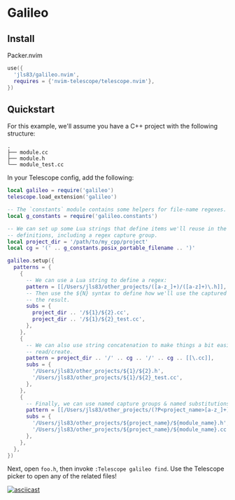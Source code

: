 # Galileo

## Install

Packer.nvim
```lua
use({
  'jls83/galileo.nvim',
  requires = {'nvim-telescope/telescope.nvim'},
})
```

## Quickstart
For this example, we'll assume you have a C++ project with the following structure:
```
.
├── module.cc
├── module.h
└── module_test.cc
```

In your Telescope config, add the following:
```lua
local galileo = require('galileo')
telescope.load_extension('galileo')

-- The `constants` module contains some helpers for file-name regexes.
local g_constants = require('galileo.constants')

-- We can set up some Lua strings that define items we'll reuse in the pattern
-- definitions, including a regex capture group.
local project_dir = '/path/to/my_cpp/project'
local cg = '(' .. g_constants.posix_portable_filename .. ')'

galileo.setup({
  patterns = {
    {
      -- We can use a Lua string to define a regex:
      pattern = [[/Users/jls83/other_projects/([a-z_]+)/([a-z]+)\.h]],
      -- Then use the ${N} syntax to define how we'll use the captured items in
      -- the result.
      subs = {
        project_dir .. '/${1}/${2}.cc',
        project_dir .. '/${1}/${2}_test.cc',
      },
    },
    {
      -- We can also use string concatenation to make things a bit easier to
      -- read/create.
      pattern = project_dir .. '/' .. cg .. '/' .. cg .. [[\.cc]],
      subs = {
        '/Users/jls83/other_projects/${1}/${2}.h',
        '/Users/jls83/other_projects/${1}/${2}_test.cc',
      },
    },
    {
      -- Finally, we can use named capture groups & named substitutions.
      pattern = [[/Users/jls83/other_projects/(?P<project_name>[a-z_]+)/(?P<module_name>[a-z]+)_test\.cc]],
      subs = {
        '/Users/jls83/other_projects/${project_name}/${module_name}.h',
        '/Users/jls83/other_projects/${project_name}/${module_name}.cc',
      },
    },
  },
})
```

Next, open `foo.h`, then invoke `:Telescope galileo find`. Use the Telescope picker to open any of the related files!

[![asciicast](https://asciinema.org/a/e765u8YviplJSqfBMZOhoOUgw.svg)](https://asciinema.org/a/e765u8YviplJSqfBMZOhoOUgw)
